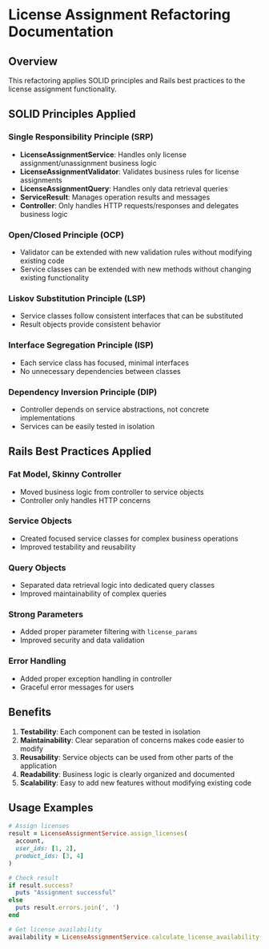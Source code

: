 # License Assignment Refactoring Documentation

## Overview
This refactoring applies SOLID principles and Rails best practices to the license assignment functionality.

## SOLID Principles Applied

### Single Responsibility Principle (SRP)
- **LicenseAssignmentService**: Handles only license assignment/unassignment business logic
- **LicenseAssignmentValidator**: Validates business rules for license assignments
- **LicenseAssignmentQuery**: Handles only data retrieval queries
- **ServiceResult**: Manages operation results and messages
- **Controller**: Only handles HTTP requests/responses and delegates business logic

### Open/Closed Principle (OCP)
- Validator can be extended with new validation rules without modifying existing code
- Service classes can be extended with new methods without changing existing functionality

### Liskov Substitution Principle (LSP)
- Service classes follow consistent interfaces that can be substituted
- Result objects provide consistent behavior

### Interface Segregation Principle (ISP)
- Each service class has focused, minimal interfaces
- No unnecessary dependencies between classes

### Dependency Inversion Principle (DIP)
- Controller depends on service abstractions, not concrete implementations
- Services can be easily tested in isolation

## Rails Best Practices Applied

### Fat Model, Skinny Controller
- Moved business logic from controller to service objects
- Controller only handles HTTP concerns

### Service Objects
- Created focused service classes for complex business operations
- Improved testability and reusability

### Query Objects
- Separated data retrieval logic into dedicated query classes
- Improved maintainability of complex queries

### Strong Parameters
- Added proper parameter filtering with `license_params`
- Improved security and data validation

### Error Handling
- Added proper exception handling in controller
- Graceful error messages for users

## Benefits

1. **Testability**: Each component can be tested in isolation
2. **Maintainability**: Clear separation of concerns makes code easier to modify
3. **Reusability**: Service objects can be used from other parts of the application
4. **Readability**: Business logic is clearly organized and documented
5. **Scalability**: Easy to add new features without modifying existing code

## Usage Examples

```ruby
# Assign licenses
result = LicenseAssignmentService.assign_licenses(
  account,
  user_ids: [1, 2],
  product_ids: [3, 4]
)

# Check result
if result.success?
  puts "Assignment successful"
else
  puts result.errors.join(', ')
end

# Get license availability
availability = LicenseAssignmentService.calculate_license_availability(account)
```
